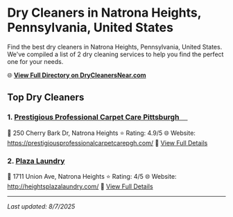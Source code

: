# Dry Cleaners in Natrona Heights, Pennsylvania, United States

Find the best dry cleaners in Natrona Heights, Pennsylvania, United States. We've compiled a list of 2 dry cleaning services to help you find the perfect one for your needs.

🌐 **[View Full Directory on DryCleanersNear.com](https://drycleanersnear.com/city/US/Pennsylvania/Natrona%20Heights)**

## Top Dry Cleaners

### 1. [Prestigious Professional Carpet Care Pittsburgh ️ ️ ️ ️ ️](https://drycleanersnear.com/dryCleaner/686735bbbb1702f4ee39b25d/prestigious-professional-carpet-care-pittsburgh)
📍 250 Cherry Bark Dr, Natrona Heights
⭐ Rating: 4.9/5
🌐 Website: https://prestigiousprofessionalcarpetcarepgh.com/
🔗 [View Full Details](https://drycleanersnear.com/dryCleaner/686735bbbb1702f4ee39b25d/prestigious-professional-carpet-care-pittsburgh)

### 2. [Plaza Laundry](https://drycleanersnear.com/dryCleaner/686735c5bb1702f4ee39b31a/plaza-laundry)
📍 1711 Union Ave, Natrona Heights
⭐ Rating: 4/5
🌐 Website: http://heightsplazalaundry.com/
🔗 [View Full Details](https://drycleanersnear.com/dryCleaner/686735c5bb1702f4ee39b31a/plaza-laundry)


---

*Last updated: 8/7/2025*
